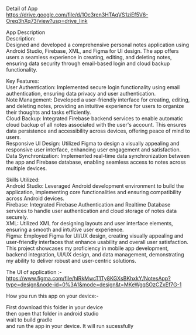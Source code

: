 Detail of App<br>
https://drive.google.com/file/d/1Oc3ren3HTAqVS1ziEf5V6-Oreq3hXq73/view?usp=drive_link<br>

App Description<br>
Description:<br>
Designed and developed a comprehensive personal notes application using Android Studio, Firebase, XML, and Figma for UI design. The app offers users a seamless experience in creating, editing, and deleting notes, ensuring data security through email-based login and cloud backup functionality.<br>

Key Features:<br>
User Authentication: Implemented secure login functionality using email authentication, ensuring data privacy and user authentication.<br>
Note Management: Developed a user-friendly interface for creating, editing, and deleting notes, providing an intuitive experience for users to organize their thoughts and tasks efficiently.<br>
Cloud Backup: Integrated Firebase backend services to enable automatic cloud backup of all notes associated with the user's account. This ensures data persistence and accessibility across devices, offering peace of mind to users.<br>
Responsive UI Design: Utilized Figma to design a visually appealing and responsive user interface, enhancing user engagement and satisfaction.<br>
Data Synchronization: Implemented real-time data synchronization between the app and Firebase database, enabling seamless access to notes across multiple devices.<br>

Skills Utilized:<br>
Android Studio: Leveraged Android development environment to build the application, implementing core functionalities and ensuring compatibility across Android devices.<br>
Firebase: Integrated Firebase Authentication and Realtime Database services to handle user authentication and cloud storage of notes data securely.<br>
XML: Utilized XML for designing layouts and user interface elements, ensuring a smooth and intuitive user experience.<br>
Figma: Employed Figma for UI/UX design, creating visually appealing and user-friendly interfaces that enhance usability and overall user satisfaction.<br>
This project showcases my proficiency in mobile app development, backend integration, UI/UX design, and data management, demonstrating my ability to deliver robust and user-centric solutions.<br>

The UI of application :-<br>
https://www.figma.com/file/hIRkMwcT1Ty8KGXsBKhxkY/NotesApp?type=design&node-id=0%3A1&mode=design&t=MKeWgqSOzCZxEf7G-1<br>

How you run this app on your device:-<br>

First download this folder in your device<br>
then open that folder in android studio<br>
wait to build gradle<br>
and run the app in your device. It will run sucessfully<br>
